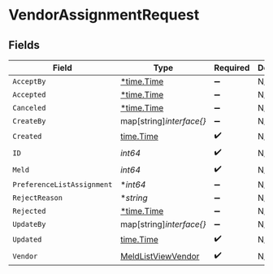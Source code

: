 # VendorAssignmentRequest


## Fields

| Field                                                           | Type                                                            | Required                                                        | Description                                                     |
| --------------------------------------------------------------- | --------------------------------------------------------------- | --------------------------------------------------------------- | --------------------------------------------------------------- |
| `AcceptBy`                                                      | [*time.Time](https://pkg.go.dev/time#Time)                      | :heavy_minus_sign:                                              | N/A                                                             |
| `Accepted`                                                      | [*time.Time](https://pkg.go.dev/time#Time)                      | :heavy_minus_sign:                                              | N/A                                                             |
| `Canceled`                                                      | [*time.Time](https://pkg.go.dev/time#Time)                      | :heavy_minus_sign:                                              | N/A                                                             |
| `CreateBy`                                                      | map[string]*interface{}*                                        | :heavy_minus_sign:                                              | N/A                                                             |
| `Created`                                                       | [time.Time](https://pkg.go.dev/time#Time)                       | :heavy_check_mark:                                              | N/A                                                             |
| `ID`                                                            | *int64*                                                         | :heavy_check_mark:                                              | N/A                                                             |
| `Meld`                                                          | *int64*                                                         | :heavy_check_mark:                                              | N/A                                                             |
| `PreferenceListAssignment`                                      | **int64*                                                        | :heavy_minus_sign:                                              | N/A                                                             |
| `RejectReason`                                                  | **string*                                                       | :heavy_minus_sign:                                              | N/A                                                             |
| `Rejected`                                                      | [*time.Time](https://pkg.go.dev/time#Time)                      | :heavy_minus_sign:                                              | N/A                                                             |
| `UpdateBy`                                                      | map[string]*interface{}*                                        | :heavy_minus_sign:                                              | N/A                                                             |
| `Updated`                                                       | [time.Time](https://pkg.go.dev/time#Time)                       | :heavy_check_mark:                                              | N/A                                                             |
| `Vendor`                                                        | [MeldListViewVendor](../../models/shared/meldlistviewvendor.md) | :heavy_check_mark:                                              | N/A                                                             |